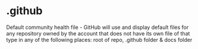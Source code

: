 # .github
Default community health file - GitHub will use and display default files for any repository owned by the account that does not have its own file of that type in any of the following places: root of repo, .github folder &amp; docs folder
